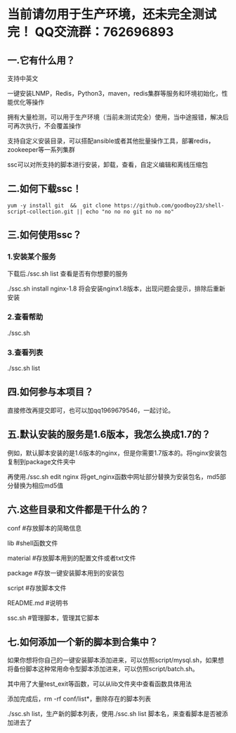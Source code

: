 # 当前请勿用于生产环境，还未完全测试完！ QQ交流群：762696893

## 一.它有什么用？
支持中英文

一键安装LNMP，Redis，Python3，maven，redis集群等服务和环境初始化，性能优化等操作

拥有大量检测，可以用于生产环境（当前未测试完全）使用，当中途报错，解决后可再次执行，不会覆盖操作

支持自定义安装目录，可以搭配ansible或者其他批量操作工具，部署redis，zookeeper等一系列集群

ssc可以对所支持的脚本进行安装，卸载，查看，自定义编辑和离线压缩包


## 二.如何下载ssc！

`yum -y install git  &&  git clone https://github.com/goodboy23/shell-script-collection.git || echo "no no no git no no no"`

## 三.如何使用ssc？

### 1.安装某个服务

下载后./ssc.sh list 查看是否有你想要的服务

./ssc.sh install nginx-1.8 将会安装nginx1.8版本，出现问题会提示，排除后重新安装

### 2.查看帮助

./ssc.sh


### 3.查看列表

./ssc.sh list


## 四.如何参与本项目？
直接修改再提交即可，也可以加qq1969679546，一起讨论。

## 五.默认安装的服务是1.6版本，我怎么换成1.7的？
例如，默认脚本安装的是1.6版本的nginx，但是你需要1.7版本的。将nginx安装包复制到package文件夹中

再使用./ssc.sh edit nginx 将get_nginx函数中网址部分替换为安装包名，md5部分替换为相应md5值

## 六.这些目录和文件都是干什么的？
conf #存放脚本的简略信息

lib #shell函数文件

material #存放脚本用到的配置文件或者txt文件

package #存放一键安装脚本用到的安装包

script #存放脚本文件

README.md #说明书

ssc.sh #管理脚本，管理其它脚本

## 七.如何添加一个新的脚本到合集中？
如果你想将你自己的一键安装脚本添加进来，可以仿照script/mysql.sh，如果想将备份脚本这种常用命令型脚本添加进来，可以仿照script/batch.sh。

其中用了大量test_exit等函数，可以从lib文件夹中查看函数具体用法

添加完成后，rm -rf conf/list*，删除存在的脚本列表

./ssc.sh list，生产新的脚本列表，使用./ssc.sh list 脚本名，来查看脚本是否被添加进去了
